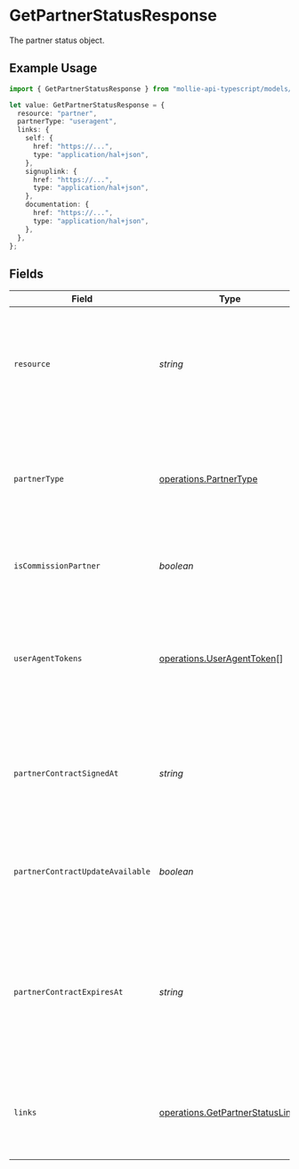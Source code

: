 # GetPartnerStatusResponse

The partner status object.

## Example Usage

```typescript
import { GetPartnerStatusResponse } from "mollie-api-typescript/models/operations";

let value: GetPartnerStatusResponse = {
  resource: "partner",
  partnerType: "useragent",
  links: {
    self: {
      href: "https://...",
      type: "application/hal+json",
    },
    signuplink: {
      href: "https://...",
      type: "application/hal+json",
    },
    documentation: {
      href: "https://...",
      type: "application/hal+json",
    },
  },
};
```

## Fields

| Field                                                                                                                         | Type                                                                                                                          | Required                                                                                                                      | Description                                                                                                                   | Example                                                                                                                       |
| ----------------------------------------------------------------------------------------------------------------------------- | ----------------------------------------------------------------------------------------------------------------------------- | ----------------------------------------------------------------------------------------------------------------------------- | ----------------------------------------------------------------------------------------------------------------------------- | ----------------------------------------------------------------------------------------------------------------------------- |
| `resource`                                                                                                                    | *string*                                                                                                                      | :heavy_check_mark:                                                                                                            | Indicates the response contains a partner status object. Will always contain the string `partner` for<br/>this endpoint.      | partner                                                                                                                       |
| `partnerType`                                                                                                                 | [operations.PartnerType](../../models/operations/partnertype.md)                                                              | :heavy_check_mark:                                                                                                            | Indicates the type of partner. Will be `null` if the currently authenticated organization is not<br/>enrolled as a partner.   |                                                                                                                               |
| `isCommissionPartner`                                                                                                         | *boolean*                                                                                                                     | :heavy_minus_sign:                                                                                                            | Whether the current organization is receiving commissions.                                                                    |                                                                                                                               |
| `userAgentTokens`                                                                                                             | [operations.UserAgentToken](../../models/operations/useragenttoken.md)[]                                                      | :heavy_minus_sign:                                                                                                            | Array of User-Agent token objects. Present if the organization is a partner of type `useragent`, or if<br/>they were in the past. |                                                                                                                               |
| `partnerContractSignedAt`                                                                                                     | *string*                                                                                                                      | :heavy_minus_sign:                                                                                                            | The date the partner contract was signed, in ISO 8601 format. Omitted if no contract has been signed<br/>(yet).               |                                                                                                                               |
| `partnerContractUpdateAvailable`                                                                                              | *boolean*                                                                                                                     | :heavy_minus_sign:                                                                                                            | Whether an update to the partner contract is available and requiring the organization's agreement.                            |                                                                                                                               |
| `partnerContractExpiresAt`                                                                                                    | *string*                                                                                                                      | :heavy_minus_sign:                                                                                                            | The expiration date of the signed partner contract, in ISO 8601 format. Omitted if contract has no<br/>expiration date (yet). |                                                                                                                               |
| `links`                                                                                                                       | [operations.GetPartnerStatusLinks](../../models/operations/getpartnerstatuslinks.md)                                          | :heavy_minus_sign:                                                                                                            | An object with several relevant URLs. Every URL object will contain an `href` and a `type` field.                             |                                                                                                                               |